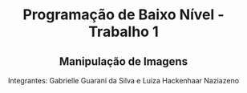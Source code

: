 <div align="center">
  
# Programação de Baixo Nível - Trabalho 1
  
## Manipulação de Imagens

Integrantes: Gabrielle Guarani da Silva e Luiza Hackenhaar Naziazeno
